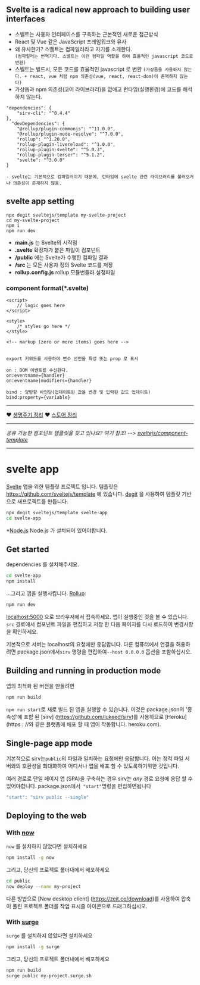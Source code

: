 

## Svelte is a radical new approach to building user interfaces

- 스벨트는 사용자 인터페이스를 구축하는 근본적인 새로운 접근방식
- React 및 Vue 같은 JavaScript 프레임워크와 유사
- 왜 유사한가? 스벨트는 컴파일러라고 자기를 소개한다. <br>
```(컴파일러는 번역기다. 스벨트는 이런 컴파일 역할을 하여 효율적인 javascript 코드로 변환)``` 
- 스벨트는 빌드시, 모든 코드를 효율적인 javascript 로 변환
```(가상돔을 사용하지 않는다. + react, vue 처럼 npm 의존성(vue, react, react-dom)이 존재하지 않는다)```
- 가상돔과 npm 의존성(코어 라이브러리)을 없애고 런타임(실행환경)에 코드를 해석하지 않는다.


```
"dependencies": {
    "sirv-cli": "^0.4.4"
},
  "devDependencies": {
    "@rollup/plugin-commonjs": "^11.0.0",
    "@rollup/plugin-node-resolve": "^7.0.0",
    "rollup": "^1.20.0",
    "rollup-plugin-livereload": "^1.0.0",
    "rollup-plugin-svelte": "^5.0.3",
    "rollup-plugin-terser": "^5.1.2",
    "svelte": "^3.0.0"
}

- svelte는 기본적으로 컴파일러이기 때문에, 런타임에 svelte 관련 라이브러리를 불러오거나 의존성이 존재하지 않음.

```


## svelte app setting
```
npx degit sveltejs/template my-svelte-project
cd my-svelte-project
npm i
npm run dev
```

- **main.js** 는 Svelte의 시작점
- **.svelte** 확장자가 붙은 파일이 컴포넌트
- **/public** 에는 Svelte가 수행한 컴파일 결과
- **/src** 는 모든 사용자 정의 Svelte 코드를 저장
- **rollup.config.js** rollup 모듈번들러 설정파일


### component format(*.svelte)

```
<script>
	// logic goes here
</script>

<style>
	/* styles go here */
</style>

<!-- markup (zero or more items) goes here -->


export 키워드를 사용하여 변수 선언을 특성 또는 prop 로 표시

on : DOM 이벤트를 수신한다.
on:eventname={handler}
on:eventname|modifiers={handler}

bind : 양방향 바인딩(업데이트된 값을 변경 및 입력된 값도 업데이트)
bind:property={variable}

```

--- 

❤ [생명주기 정리](https://velog.io/@katanazero86/svelte-life-cycle-%EC%83%9D%EB%AA%85%EC%A3%BC%EA%B8%B0) 
❤ [스토어 정리](https://velog.io/@katanazero86/svelte-store#%EC%9D%B4%EC%A0%9C-%EC%8A%A4%ED%86%A0%EC%96%B4-%EC%83%81%ED%83%9C%EA%B0%9D%EC%B2%B4-%EA%B0%92%EC%9D%84-%EC%B0%B8%EC%A1%B0%ED%95%B4%EB%B3%B4%EC%9E%90)

--- 

*공유 가능한 컴포넌트 템플릿을 찾고 있나요? 여기 참조! --> [sveltejs/component-template](https://github.com/sveltejs/component-template)*

---

# svelte app

[Svelte](https://svelte.dev) 앱을 위한 템플릿 프로젝트 입니다. 템플릿은 https://github.com/sveltejs/template 에 있습니다.
[degit](https://github.com/Rich-Harris/degit) 을 사용하여 템플릿 기반으로 새프로젝트를 만듭니다.

```bash
npx degit sveltejs/template svelte-app
cd svelte-app
```

*[Node.js](https://nodejs.org) Node.js 가 설치되어 있어야합니다.


## Get started

dependencies 를 설치해주세요.

```bash
cd svelte-app
npm install
```

...그리고 앱을 실행시킵니다. [Rollup](https://rollupjs.org):

```bash
npm run dev
```

[localhost:5000](http://localhost:5000) 으로 브라우저에서 접속하세요. 앱이 실행중인 것을 볼 수 있습니다. `src` 경로에서 컴포넌트 파일을 편집하고 저장 한 다음 페이지를 다시 로드하여 변경사항을 확인하세요.

기본적으로 서버는 localhost의 요청에만 응답합니다. 다른 컴퓨터에서 연결을 허용하려면 package.json에서`sirv` 명령을 편집하여`--host 0.0.0.0` 옵션을 포함하십시오.


## Building and running in production mode

앱의 최적화 된 버전을 만들려면

```bash
npm run build
```


`npm run start`로 새로 빌드 된 앱을 실행할 수 있습니다. 이것은 package.json의 '종속성'에 포함 된 [sirv] (https://github.com/lukeed/sirv)를 사용하므로 [Heroku] (https : //와 같은 플랫폼에 배포 할 때 앱이 작동합니다. heroku.com).


## Single-page app mode

기본적으로 sirv는`public`의 파일과 일치하는 요청에만 응답합니다. 이는 정적 파일 서버와의 호환성을 최대화하여 어디서나 앱을 배포 할 수 있도록하기위한 것입니다.

여러 경로로 단일 페이지 앱 (SPA)을 구축하는 경우 sirv는 *any* 경로 요청에 응답 할 수 있어야합니다. package.json에서` "start"`명령을 편집하면됩니다

```js
"start": "sirv public --single"
```


## Deploying to the web

### With [now](https://zeit.co/now)

`now` 를 설치하지 않았다면 설치하세요

```bash
npm install -g now
```

그리고, 당신의 프로젝트 폴더내에서 배포하세요

```bash
cd public
now deploy --name my-project
```

다른 방법으로 [Now desktop client] (https://zeit.co/download)를 사용하여 압축이 풀린 프로젝트 폴더를 작업 표시줄 아이콘으로 드래그하십시오.

### With [surge](https://surge.sh/)

`surge` 를 설치하지 않았다면 설치하세요

```bash
npm install -g surge
```

그리고, 당신의 프로젝트 폴더내에서 배포하세요

```bash
npm run build
surge public my-project.surge.sh
```
